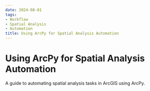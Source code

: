 ```yaml
---
date: 2024-08-01
tags:
- Workflow
- Spatial Analysis
- Automation
title: Using ArcPy for Spatial Analysis Automation
---
```


# Using ArcPy for Spatial Analysis Automation

A guide to automating spatial analysis tasks in ArcGIS using ArcPy.
